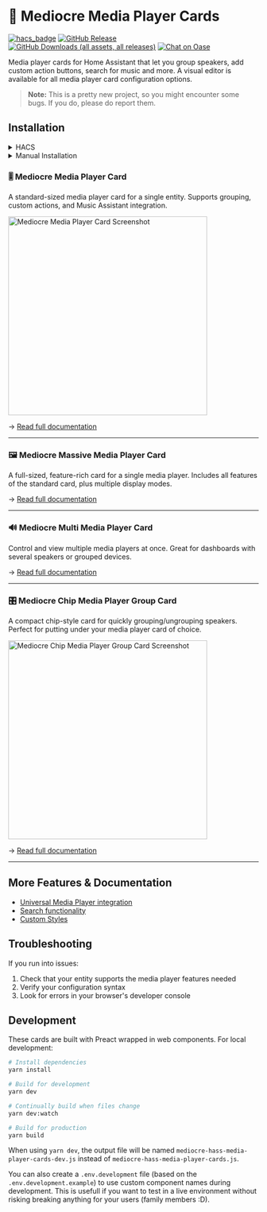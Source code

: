 # 🎵 Mediocre Media Player Cards

[![hacs_badge](https://img.shields.io/badge/HACS-Custom-orange.svg)](https://github.com/custom-components/hacs)
[![GitHub Release](https://img.shields.io/github/v/release/antontanderup/mediocre-hass-media-player-cards?color=blue)](https://github.com/antontanderup/mediocre-hass-media-player-cards/releases)
[![GitHub Downloads (all assets, all releases)](https://img.shields.io/github/downloads/antontanderup/mediocre-hass-media-player-cards/total)](https://github.com/antontanderup/mediocre-hass-media-player-cards/releases)
[![Chat on Oase](<https://img.shields.io/badge/Chat-Oase-lightblue?color=rgb(74%20196%20169)>)](https://oase.app/oase/8414e128-52fe-42c7-b7c8-789fd0930a3e/join/cfdc211d-eb53-4cef-af62-2d1c4642a180)


Media player cards for Home Assistant that let you group speakers, add custom action buttons, search for music and more. A visual editor is available for all media player card configuration options.

> **Note:** This is a pretty new project, so you might encounter some bugs. If you do, please do report them.

## Installation

<details>
<summary>HACS</summary>

1. Open HACS in your Home Assistant instance
2. Click the three dots in the top right corner
3. Select "Custom repositories"
4. Add `antontanderup/mediocre-hass-media-player-cards` as a repository
5. Set category to "Dashboard"
6. Click "Add"
7. Search for "Mediocre Hass Media Player Cards"
8. Install it and reload your browser

</details>

<details>
<summary>Manual Installation</summary>

1. Grab the latest release from the [releases page](https://github.com/antontanderup/mediocre-hass-media-player-cards/releases)
2. Copy the JavaScript file to your `www/` directory in your Home Assistant setup
3. Add the resource to your Lovelace config:

```yaml
resources:
	- url: /local/mediocre-media-player-card.js
		type: module
```

4. Refresh your browser

</details>


### 🎚️ Mediocre Media Player Card

A standard-sized media player card for a single entity. Supports grouping, custom actions, and Music Assistant integration.

<img src="https://github.com/user-attachments/assets/a4ad8f2c-aafe-424f-9626-ff3353cbd605" width="400px" alt="Mediocre Media Player Card Screenshot" />

→ [Read full documentation](./docs/mediocre-media-player-card.md)

---

### 🖼️ Mediocre Massive Media Player Card

A full-sized, feature-rich card for a single media player. Includes all features of the standard card, plus multiple display modes.

→ [Read full documentation](./docs/mediocre-massive-media-player-card.md)

---

### 🔊 Mediocre Multi Media Player Card

Control and view multiple media players at once. Great for dashboards with several speakers or grouped devices.

<!-- Add screenshot here when available -->

→ [Read full documentation](./docs/mediocre-multi-media-player-card.md)

---

### 🎛️ Mediocre Chip Media Player Group Card

A compact chip-style card for quickly grouping/ungrouping speakers. Perfect for putting under your media player card of choice.

<img src="https://github.com/user-attachments/assets/96d2691c-e636-432a-87d9-f7dc33570ea6" width="400px" alt="Mediocre Chip Media Player Group Card Screenshot" />

→ [Read full documentation](./docs/mediocre-chip-media-player-group-card.md)

---

## More Features & Documentation

- [Universal Media Player integration](./docs/README_UMP.md)
- [Search functionality](./docs/README_SEARCH.md)
- [Custom Styles](./docs/README_STYLING.md)

## Troubleshooting

If you run into issues:

1. Check that your entity supports the media player features needed
2. Verify your configuration syntax
3. Look for errors in your browser's developer console

## Development

These cards are built with Preact wrapped in web components. For local development:

```bash
# Install dependencies
yarn install

# Build for development
yarn dev

# Continually build when files change
yarn dev:watch

# Build for production
yarn build
```

When using `yarn dev`, the output file will be named `mediocre-hass-media-player-cards-dev.js` instead of `mediocre-hass-media-player-cards.js`.

You can also create a `.env.development` file (based on the `.env.development.example`) to use custom component names during development. This is usefull if you want to test in a live environment without risking breaking anything for your users (family members :D).
